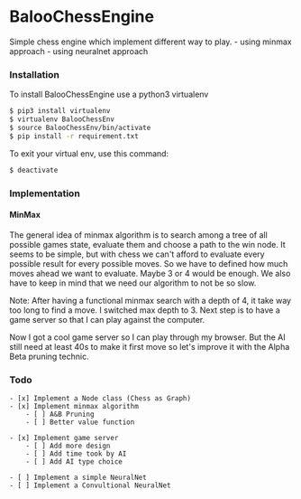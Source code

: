 # BalooChessEngine

Simple chess engine which implement different way to play.
    - using minmax approach
    - using neuralnet approach


### Installation
To install BalooChessEngine use a python3 virtualenv
```sh
$ pip3 install virtualenv
$ virtualenv BalooChessEnv
$ source BalooChessEnv/bin/activate
$ pip install -r requirement.txt
```

To exit your virtual env, use this command:
```sh
$ deactivate
```

### Implementation

#### MinMax

The general idea of minmax algorithm is to search among a tree of all possible games state,
evaluate them and choose a path to the win node. It seems to be simple, but with chess
we can't afford to evaluate every possible result for every possible moves. So we have to
defined how much moves ahead we want to evaluate. Maybe 3 or 4 would be enough. We also
have to keep in mind that we need our algorithm to not be so slow.

Note:
    After having a functional minmax search with a depth of 4, it take way too long to find a move.
    I switched max depth to 3. Next step is to have a game server so that I can
    play against the computer.

Now I got a cool game server so I can play through my browser. But the AI still need at least 40s to make
it first move so let's improve it with the Alpha Beta pruning technic.


### Todo

    - [x] Implement a Node class (Chess as Graph)
    - [x] Implement minmax algorithm
        - [ ] A&B Pruning
        - [ ] Better value function

    - [x] Implement game server
        - [ ] Add more design
        - [ ] Add time took by AI
        - [ ] Add AI type choice

    - [ ] Implement a simple NeuralNet
    - [ ] Implement a Convultional NeuralNet
